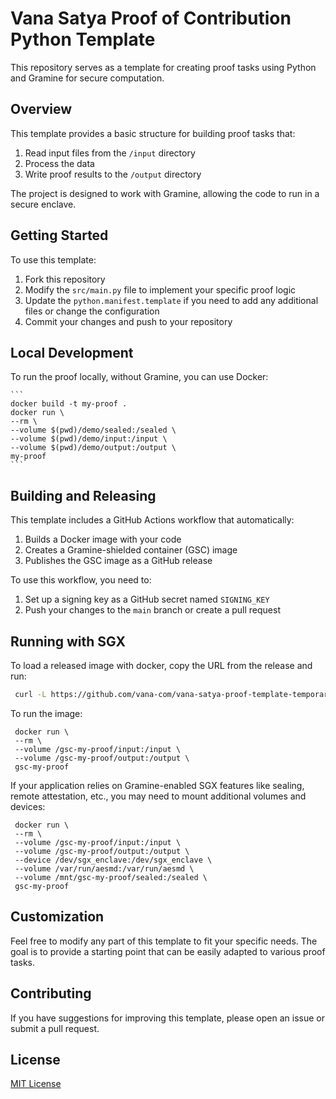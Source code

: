 # Vana Satya Proof of Contribution Python Template

This repository serves as a template for creating proof tasks using Python and Gramine for secure computation.

## Overview

This template provides a basic structure for building proof tasks that:

1. Read input files from the `/input` directory
2. Process the data
3. Write proof results to the `/output` directory

The project is designed to work with Gramine, allowing the code to run in a secure enclave.

## Getting Started

To use this template:

1. Fork this repository
2. Modify the `src/main.py` file to implement your specific proof logic
3. Update the `python.manifest.template` if you need to add any additional files or change the configuration
4. Commit your changes and push to your repository

## Local Development

To run the proof locally, without Gramine, you can use Docker:

    ```
    docker build -t my-proof .
    docker run \
    --rm \
    --volume $(pwd)/demo/sealed:/sealed \
    --volume $(pwd)/demo/input:/input \
    --volume $(pwd)/demo/output:/output \
    my-proof
    ```

## Building and Releasing

This template includes a GitHub Actions workflow that automatically:

1. Builds a Docker image with your code
2. Creates a Gramine-shielded container (GSC) image
3. Publishes the GSC image as a GitHub release

To use this workflow, you need to:

1. Set up a signing key as a GitHub secret named `SIGNING_KEY`
2. Push your changes to the `main` branch or create a pull request

## Running with SGX

To load a released image with docker, copy the URL from the release and run:

   ```bash
    curl -L https://github.com/vana-com/vana-satya-proof-template-temporary/releases/download/v9/gsc-my-proof-latest.tar.gz | docker load
   ```

To run the image:

   ```
    docker run \
    --rm \
    --volume /gsc-my-proof/input:/input \
    --volume /gsc-my-proof/output:/output \
    gsc-my-proof
   ```

If your application relies on Gramine-enabled SGX features like sealing, remote attestation, etc., you may need to mount additional volumes and devices:

   ```
    docker run \
    --rm \
    --volume /gsc-my-proof/input:/input \
    --volume /gsc-my-proof/output:/output \
    --device /dev/sgx_enclave:/dev/sgx_enclave \
    --volume /var/run/aesmd:/var/run/aesmd \
    --volume /mnt/gsc-my-proof/sealed:/sealed \
    gsc-my-proof
   ```

## Customization

Feel free to modify any part of this template to fit your specific needs. The goal is to provide a starting point that can be easily adapted to various proof tasks.

## Contributing

If you have suggestions for improving this template, please open an issue or submit a pull request.

## License

[MIT License](LICENSE)